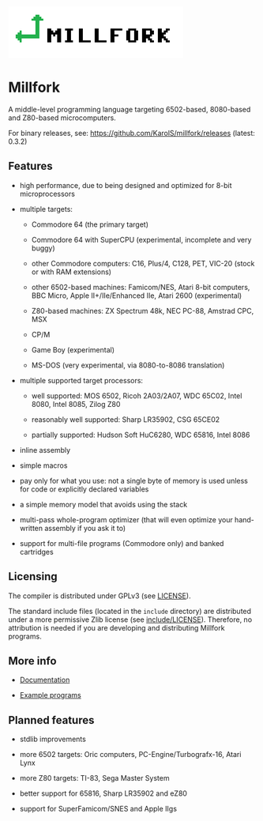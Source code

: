 ![](logo_transparent.png)

# Millfork

A middle-level programming language targeting 6502-based, 8080-based and Z80-based microcomputers. 

For binary releases, see: https://github.com/KarolS/millfork/releases
(latest: 0.3.2)

## Features

* high performance, due to being designed and optimized for 8-bit microprocessors

* multiple targets:

    * Commodore 64 (the primary target)
    
    * Commodore 64 with SuperCPU (experimental, incomplete and very buggy)
    
    * other Commodore computers: C16, Plus/4, C128, PET, VIC-20 (stock or with RAM extensions)
    
    * other 6502-based machines: Famicom/NES, Atari 8-bit computers, BBC Micro, Apple II+/IIe/Enhanced IIe, Atari 2600 (experimental)
    
    * Z80-based machines: ZX Spectrum 48k, NEC PC-88, Amstrad CPC, MSX
    
    * CP/M
    
    * Game Boy (experimental)
    
    * MS-DOS (very experimental, via 8080-to-8086 translation)

* multiple supported target processors:

    * well supported: MOS 6502, Ricoh 2A03/2A07, WDC 65C02, Intel 8080, Intel 8085, Zilog Z80
    
    * reasonably well supported: Sharp LR35902, CSG 65CE02
    
    * partially supported: Hudson Soft HuC6280, WDC 65816, Intel 8086

* inline assembly

* simple macros

* pay only for what you use: not a single byte of memory is used unless for code or explicitly declared variables

* a simple memory model that avoids using the stack

* multi-pass whole-program optimizer (that will even optimize your hand-written assembly if you ask it to)

* support for multi-file programs (Commodore only) and banked cartridges

## Licensing

The compiler is distributed under GPLv3 (see [LICENSE](LICENSE)).

The standard include files (located in the `include` directory) are distributed under a more permissive Zlib license (see [include/LICENSE](include/LICENSE)).
Therefore, no attribution is needed if you are developing and distributing Millfork programs.

## More info

* [Documentation](docs/index.md)

* [Example programs](examples/README.md)

## Planned features

* stdlib improvements

* more 6502 targets: Oric computers, PC-Engine/Turbografx-16, Atari Lynx

* more Z80 targets: TI-83, Sega Master System
 
* better support for 65816, Sharp LR35902 and eZ80

* support for SuperFamicom/SNES and Apple IIgs
